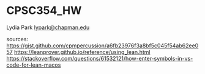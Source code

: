 # CPSC354_HW

Lydia Park lypark@chapman.edu

sources: https://gist.github.com/cpmpercussion/a6fb23976f3a8bf5c045f54ab62ee057 https://leanprover.github.io/reference/using_lean.html https://stackoverflow.com/questions/61532121/how-enter-symbols-in-vs-code-for-lean-macos
